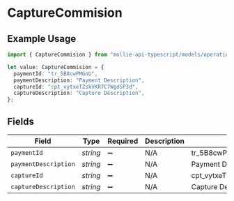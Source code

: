 # CaptureCommision

## Example Usage

```typescript
import { CaptureCommision } from "mollie-api-typescript/models/operations";

let value: CaptureCommision = {
  paymentId: "tr_5B8cwPMGnU",
  paymentDescription: "Payment Description",
  captureId: "cpt_vytxeTZskVKR7C7WgdSP3d",
  captureDescription: "Capture Description",
};
```

## Fields

| Field                      | Type                       | Required                   | Description                | Example                    |
| -------------------------- | -------------------------- | -------------------------- | -------------------------- | -------------------------- |
| `paymentId`                | *string*                   | :heavy_minus_sign:         | N/A                        | tr_5B8cwPMGnU              |
| `paymentDescription`       | *string*                   | :heavy_minus_sign:         | N/A                        | Payment Description        |
| `captureId`                | *string*                   | :heavy_minus_sign:         | N/A                        | cpt_vytxeTZskVKR7C7WgdSP3d |
| `captureDescription`       | *string*                   | :heavy_minus_sign:         | N/A                        | Capture Description        |